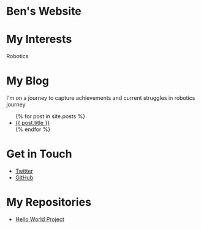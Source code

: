 # Ben's Website

# My Interests
Robotics

# My Blog
I'm on a journey to capture achievements and current struggles in robotics journey
<ul>
    {% for post in site.posts %}
        <li>
            <a href="{{ post.url }}">{{ post.title }}</a>
        </li>
    {% endfor %}
</ul>

# Get in Touch
<ul>
<li> <a href="https://twitter.com/{{ site.twitter_username }}">Twitter</a></li>
<li> <a href="https://github.com/{{ site.github_username }}">GitHub</a></li>
</ul>

# My Repositories
<ul>
<li> <a href="https://benbdon.github.io/HelloWorld/">Hello World Project </a></li>
</ul>